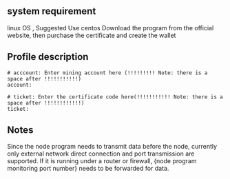## system requirement
linux OS , Suggested Use centos 
Download the program from the official website, then purchase the certificate and create the wallet


## Profile description
```
# acccount: Enter mining account here (!!!!!!!!! Note: there is a space after !!!!!!!!!!!)
account: 

# ticket: Enter the certificate code here(!!!!!!!!!!! Note: there is a space after !!!!!!!!!!!!)
ticket: 
```

## Notes

Since the node program needs to transmit data before the node, currently only external network direct connection and port transmission are supported. 
If it is running under a router or firewall, {node program monitoring port number} needs to be forwarded for data.
